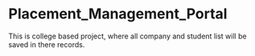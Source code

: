 # Placement_Management_Portal
This is college based project, where all company and student list will be saved in there records.
